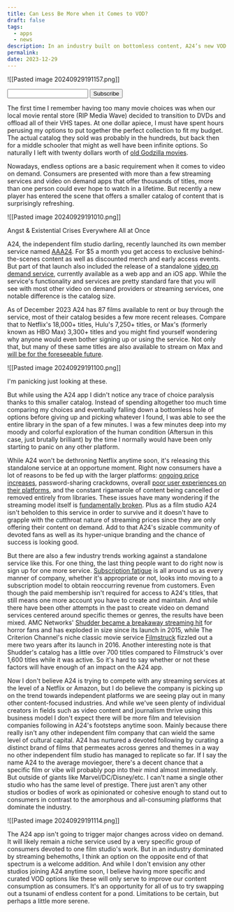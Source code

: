 ```yaml
---
title: Can Less Be More when it Comes to VOD?
draft: false
tags:
  - apps
  - news
description: In an industry built on bottomless content, A24’s new VOD service provides stark contrast
permalink: 
date: 2023-12-29
---
```


![[Pasted image 20240929191157.png]]

<form
        action="https://buttondown.com/api/emails/embed-subscribe/techandconsequence"
        method="post"
        target="popupwindow"
        onSubmit="window.open('https://buttondown.com/techandconsequence', 'popupwindow')"
        class="embeddable-buttondown-form"
        >
        <input type="email" name="email" id="bd-email" />
        <input type="submit" value="Subscribe" />
        </form>

The first time I remember having too many movie choices was when our local movie rental store (RIP Media Wave) decided to transition to DVDs and offload all of their VHS tapes. At one dollar apiece, I must have spent hours perusing my options to put together the perfect collection to fit my budget. The actual catalog they sold was probably in the hundreds, but back then for a middle schooler that might as well have been infinite options. So naturally I left with twenty dollars worth of [old Godzilla movies](https://www.youtube.com/watch?v=1K4EDfUjpIE).

Nowadays, endless options are a basic requirement when it comes to video on demand. Consumers are presented with more than a few streaming services and video on demand apps that offer thousands of titles, more than one person could ever hope to watch in a lifetime. But recently a new player has entered the scene that offers a smaller catalog of content that is surprisingly refreshing.

![[Pasted image 20240929191010.png]]

Angst & Existential Crises Everywhere All at Once

A24, the independent film studio darling, recently launched its own member service named [AAA24](https://aaa24.a24films.com/). For $5 a month you get access to exclusive behind-the-scenes content as well as discounted merch and early access events. But part of that launch also included the release of a standalone [video on demand service](https://app.a24films.com/tabs/home), currently available as a web app and an iOS app. While the service's functionality and services are pretty standard fare that you will see with most other video on demand providers or streaming services, one notable difference is the catalog size.

As of December 2023 A24 has 87 films available to rent or buy through the service, most of their catalog besides a few more recent releases. Compare that to Netflix's 18,000+ titles, Hulu's 7,250+ titles, or Max's (formerly known as HBO Max) 3,300+ titles and you might find yourself wondering why anyone would even bother signing up or using the service. Not only that, but many of these same titles are also available to stream on Max and [will be for the foreseeable future](https://www.hollywoodreporter.com/movies/movie-news/hbo-max-a24-deal-1235712928/).

![[Pasted image 20240929191100.png]]

I'm panicking just looking at these.

But while using the A24 app I didn't notice any trace of choice paralysis thanks to this smaller catalog. Instead of spending altogether too much time comparing my choices and eventually falling down a bottomless hole of options before giving up and picking whatever I found, I was able to see the entire library in the span of a few minutes. I was a few minutes deep into my moody and colorful exploration of the human condition (Aftersun in this case, just brutally brilliant) by the time I normally would have been only starting to panic on any other platform.

While A24 won't be dethroning Netflix anytime soon, it's releasing this standalone service at an opportune moment. Right now consumers have a lot of reasons to be fed up with the larger platforms: [ongoing price increases](https://www.theverge.com/23901586/streaming-service-prices-netflix-disney-hulu-peacock-max), password-sharing crackdowns, overall [poor user experiences on their platforms](https://www.theverge.com/23274393/amazon-prime-video-netflix-hbo-apps-look-the-same), and the constant rigamarole of content being cancelled or removed entirely from libraries. These issues have many wondering if the streaming model itself is [fundamentally broken](https://www.theguardian.com/tv-and-radio/2023/jul/01/is-streaming-broken). Plus as a film studio A24 isn't beholden to this service in order to survive and it doesn't have to grapple with the cutthroat nature of streaming prices since they are only offering their content on demand. Add to that A24's sizable community of devoted fans as well as its hyper-unique branding and the chance of success is looking good.

But there are also a few industry trends working against a standalone service like this. For one thing, the last thing people want to do right now is sign up for one more service. [Subscription fatigue](https://hbswk.hbs.edu/item/with-subscription-fatigue-setting-in-companies-need-to-think-hard-about-fees) is all around us as every manner of company, whether it's appropriate or not, looks into moving to a subscription model to obtain reoccurring revenue from customers. Even though the paid membership isn't required for access to A24's titles, that still means one more account you have to create and maintain. And while there have been other attempts in the past to create video on demand services centered around specific themes or genres, the results have been mixed. AMC Networks' [Shudder became a breakaway streaming hit](https://deadline.com/2023/10/amc-shudder-horror-streaming-service-success-2-1235589014/) for horror fans and has exploded in size since its launch in 2015, while The Criterion Channel's niche classic movie service [Filmstruck](https://variety.com/2018/digital/news/filmstruck-shutdown-warnermedia-turner-1202998364/) fizzled out a mere two years after its launch in 2016. Another interesting note is that Shudder's catalog has a little over 700 titles compared to Filmstruck's over 1,600 titles while it was active. So it's hard to say whether or not these factors will have enough of an impact on the A24 app.

Now I don't believe A24 is trying to compete with any streaming services at the level of a Netflix or Amazon, but I do believe the company is picking up on the trend towards independent platforms we are seeing play out in many other content-focused industries. And while we've seen plenty of individual creators in fields such as video content and journalism thrive using this business model I don't expect there will be more film and television companies following in A24's footsteps anytime soon. Mainly because there really isn't any other independent film company that can wield the same level of cultural capital. A24 has nurtured a devoted following by curating a distinct brand of films that permeates across genres and themes in a way no other independent film studio has managed to replicate so far. If I say the name A24 to the average moviegoer, there's a decent chance that a specific film or vibe will probably pop into their mind almost immediately. But outside of giants like Marvel/DC/Disney/etc. I can't name a single other studio who has the same level of prestige. There just aren't any other studios or bodies of work as opinionated or cohesive enough to stand out to consumers in contrast to the amorphous and all-consuming platforms that dominate the industry.

![[Pasted image 20240929191114.png]]

The A24 app isn't going to trigger major changes across video on demand. It will likely remain a niche service used by a very specific group of consumers devoted to one film studio's work. But in an industry dominated by streaming behemoths, I think an option on the opposite end of that spectrum is a welcome addition. And while I don't envision any other studios joining A24 anytime soon, I believe having more specific and curated VOD options like these will only serve to improve our content consumption as consumers. It's an opportunity for all of us to try swapping out a tsunami of endless content for a pond. Limitations to be certain, but perhaps a little more serene.
